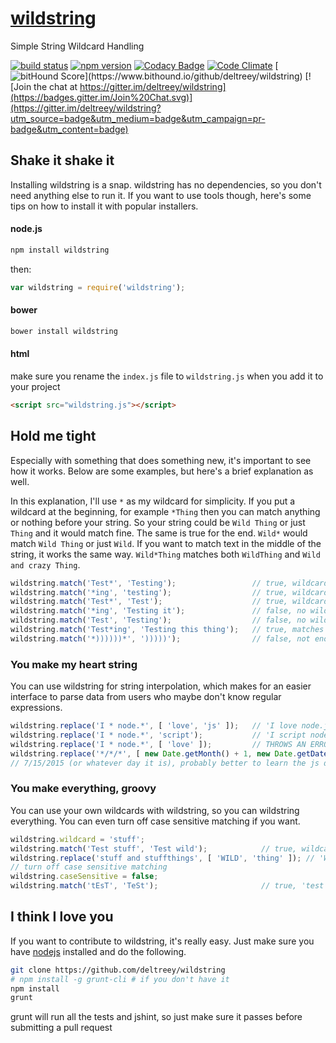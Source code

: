 # [wildstring](https://www.youtube.com/watch?v=4qHX493bB3U)

Simple String Wildcard Handling

[![build status](https://secure.travis-ci.org/deltreey/wildstring.png)](http://travis-ci.org/deltreey/wildstring)
[![npm version](https://badge.fury.io/js/wildstring.svg)](https://www.npmjs.com/package/wildstring)
[![Codacy Badge](https://www.codacy.com/project/badge/8436bfefb89345d0933bb91f59ed3b22)](https://www.codacy.com/app/suicidolt/wildstring)
[![Code Climate](https://codeclimate.com/github/deltreey/wildstring/badges/gpa.svg)](https://codeclimate.com/github/deltreey/wildstring)
[![bitHound Score](https://www.bithound.io/github/deltreey/wildstring/badges/score.svg?)](https://www.bithound.io/github/deltreey/wildstring)
[![Join the chat at https://gitter.im/deltreey/wildstring](https://badges.gitter.im/Join%20Chat.svg)](https://gitter.im/deltreey/wildstring?utm_source=badge&utm_medium=badge&utm_campaign=pr-badge&utm_content=badge)

## Shake it shake it

Installing wildstring is a snap.  wildstring has no dependencies, so you don't need anything else to run it. If you want to use tools though, here's some tips on how to install it with popular installers.

#### node.js
``` bash
npm install wildstring
```
then:
``` js
var wildstring = require('wildstring');
```

#### bower
``` bash
bower install wildstring
```

#### html

make sure you rename the `index.js` file to `wildstring.js` when you add it to your project
``` html
<script src="wildstring.js"></script>
```

## Hold me tight

Especially with something that does something new, it's important to see how it works.  Below are some examples, but here's a brief explanation as well.

In this explanation, I'll use `*` as my wildcard for simplicity.  If you put a wildcard at the beginning, for example `*Thing` then you can match anything or nothing before your string.  So your string could be `Wild Thing` or just `Thing` and it would match fine.  The same is true for the end.  `Wild*` would match `Wild Thing` or just `Wild`.  If you want to match text in the middle of the string, it works the same way. `Wild*Thing` matches both `WildThing` and `Wild and crazy Thing`.
``` js
wildstring.match('Test*', 'Testing');                 // true, wildcard matches 'ing'
wildstring.match('*ing', 'testing');                  // true, wildcard matches 'test'
wildstring.match('Test*', 'Test');                    // true, wildcard can match empty strings
wildstring.match('*ing', 'Testing it');               // false, no wildcard do match ' it'
wildstring.match('Test', 'Testing');                  // false, no wildcard to match 'ing'
wildstring.match('Test*ing', 'Testing this thing');   // true, matches 'Test' and the end of 'thing', the rest is wildcard matched
wildstring.match('*))))))*', ')))))');                // false, not enough parenthesis
```

### You make my heart string

You can use wildstring for string interpolation, which makes for an easier interface to parse data from users who maybe don't know regular expressions.
``` js
wildstring.replace('I * node.*', [ 'love', 'js' ]);   // 'I love node.js'
wildstring.replace('I * node.*', 'script');           // 'I script node.script' * this behavior is the same as "I * node.*".replace("*", "script") and actually uses that method
wildstring.replace('I * node.*', [ 'love' ]);         // THROWS AN ERROR, wildcard count and number of strings to insert must match
wildstring.replace('*/*/*', [ new Date.getMonth() + 1, new Date.getDate(), new Date.getFullYear]);
// 7/15/2015 (or whatever day it is), probably better to learn the js date parser though
```

### You make everything, groovy

You can use your own wildcards with wildstring, so you can wildstring everything.  You can even turn off case sensitive matching if you want.
``` js
wildstring.wildcard = 'stuff';
wildstring.match('Test stuff', 'Test wild');            // true, wildcard 'stuff' matches 'wild'
wildstring.replace('stuff and stuffthings', [ 'WILD', 'thing' ]); // 'WILD and thingthings'
// turn off case sensitive matching
wildstring.caseSensitive = false;
wildstring.match('tEsT', 'TeSt');                       // true, 'test' matches 'test'
```

## I think I love you

If you want to contribute to wildstring, it's really easy.  Just make sure you have [nodejs](https://nodejs.org/) installed and do the following.
``` bash
git clone https://github.com/deltreey/wildstring
# npm install -g grunt-cli # if you don't have it
npm install
grunt
```

grunt will run all the tests and jshint, so just make sure it passes before submitting a pull request
